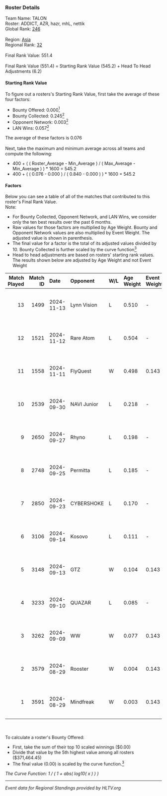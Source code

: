 ### Roster Details<br />
Team Name: TALON<br />
Roster: ADDICT, AZR, hazr, mhL, nettik<br />
Global Rank: [246](../../standings_global_2025_02_24.md)<br />
<br />
Region: [Asia]( ../../standings_asia_2025_02_24.md)<br />
Regional Rank: [32]( ../../standings_asia_2025_02_24.md)<br />
<br />
Final Rank Value:  551.4<br />
<br />
Final Rank Value (551.4) = Starting Rank Value (545.2) + Head To Head Adjustments (6.2)<br />

#### Starting Rank Value<br />
To figure out a rosters's Starting Rank Value, first take the average of these four factors:<br />
- Bounty Offered: 0.000[<sup>1</sup>](#table2)
- Bounty Collected: 0.245[<sup>2</sup>](#table1)
- Opponent Network: 0.003[<sup>2</sup>](#table1)
- LAN Wins: 0.057[<sup>2</sup>](#table1)

The average of these factors is 0.076<br />
<br />
Next, take the maximum and minimum average across all teams and compute the following:<br />
- 400 + ( ( Roster_Average - Min_Average ) / ( Max_Average - Min_Average ) ) * 1600 = 545.2
- 400 + ( ( 0.076 - 0.000 ) / ( 0.840 - 0.000 ) ) * 1600 = 545.2


#### Factors<br />
Below you can see a table of all of the matches that contributed to this roster's Final Rank Value.<br />
Note:<br />

- For Bounty Collected, Opponent Network, and LAN Wins, we consider only the ten best results over the past 6 months.
- Raw values for those factors are multiplied by Age Weight. Bounty and Opponent Network values are also multiplied by Event Weight. The adjusted value is shown in parenthesis.
- The final value for a factor is the total of its adjusted values divided by 10. Bounty Collected is further scaled by the curve function[<sup>3</sup>](#curveFunction)
- Head to head adjustments are based on rosters' starting rank values. The results shown below are adjusted by Age Weight and not Event Weight
<span id="table1"></span><br />


| Match Played | Match ID | Date       | Opponent    | W/L | Age Weight | Event Weight | Bounty Collected | Opponent Network | LAN Wins  | H2H Adj. | Roster                         |
| -: | -: | :- | :- | :- | :- | :- | :- | :- | :- | -: | :- |
|           13 |     1499 | 2024-11-13 | Lynn Vision | L   | 0.510      | -            | -                | -                | -         |    -3.11 | ADDICT, AZR, hazr, mhL, nettik |
|           12 |     1521 | 2024-11-12 | Rare Atom   | L   | 0.504      | -            | -                | -                | -         |    -2.54 | ADDICT, AZR, hazr, mhL, nettik |
|           11 |     1558 | 2024-11-11 | FlyQuest    | W   | 0.498      | 0.143        | 0.099 (0.007)    | 0.332 (0.024)    | 1 (0.498) |    14.79 | ADDICT, AZR, hazr, mhL, nettik |
|           10 |     2539 | 2024-09-30 | NAVI Junior | L   | 0.218      | -            | -                | -                | -         |    -0.62 | ADDICT, AZR, hazr, mhL, nettik |
|            9 |     2650 | 2024-09-27 | Rhyno       | L   | 0.198      | -            | -                | -                | -         |    -2.07 | ADDICT, AZR, hazr, mhL, nettik |
|            8 |     2748 | 2024-09-25 | Permitta    | L   | 0.185      | -            | -                | -                | -         |    -0.63 | ADDICT, AZR, hazr, mhL, nettik |
|            7 |     2850 | 2024-09-23 | CYBERSHOKE  | L   | 0.170      | -            | -                | -                | -         |    -0.92 | ADDICT, AZR, hazr, mhL, nettik |
|            6 |     3106 | 2024-09-14 | Kosovo      | L   | 0.111      | -            | -                | -                | -         |    -1.92 | ADDICT, AZR, hazr, mhL, nettik |
|            5 |     3148 | 2024-09-13 | GTZ         | W   | 0.104      | 0.143        | 0.077 (0.001)    | 0.411 (0.006)    | 0 (0.000) |     3.11 | ADDICT, AZR, hazr, mhL, nettik |
|            4 |     3233 | 2024-09-10 | QUAZAR      | L   | 0.085      | -            | -                | -                | -         |    -1.10 | ADDICT, AZR, hazr, mhL, nettik |
|            3 |     3262 | 2024-09-09 | WW          | W   | 0.077      | 0.143        | 0.000 (0.000)    | 0.059 (0.001)    | 0 (0.000) |     1.05 | ADDICT, AZR, hazr, mhL, nettik |
|            2 |     3579 | 2024-08-29 | Rooster     | W   | 0.004      | 0.143        | 0.004 (0.000)    | 0.222 (0.000)    | 0 (0.000) |     0.07 | ADDICT, AZR, hazr, mhL, nettik |
|            1 |     3591 | 2024-08-29 | Mindfreak   | W   | 0.003      | 0.143        | 0.002 (0.000)    | 0.101 (0.000)    | 0 (0.000) |     0.06 | ADDICT, AZR, hazr, mhL, nettik |

<br />
<span id="table2"></span><br />
To calculate a roster's Bounty Offered:<br />

- First, take the sum of their top 10 scaled winnings ($0.00)
- Divide that value by the 5th highest value among all rosters ($371,464.45)
- The final value (0.00) is scaled by the curve function.[<sup>3</sup>](#curveFunction)

<span id="curveFunction"></span>_The Curve Function: 1 / ( 1 + abs( log10( x ) ) )_<br />

---
_Event data for Regional Standings provided by HLTV.org_<br />
